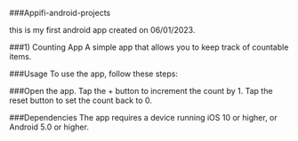 ###Appifi-android-projects

this is my first android app created on 06/01/2023.

###1) Counting App
A simple app that allows you to keep track of countable items.

###Usage
To use the app, follow these steps:

###Open the app.
Tap the + button to increment the count by 1.
Tap the reset button to set the count back to 0.

###Dependencies
The app requires a device running iOS 10 or higher, or Android 5.0 or higher.
